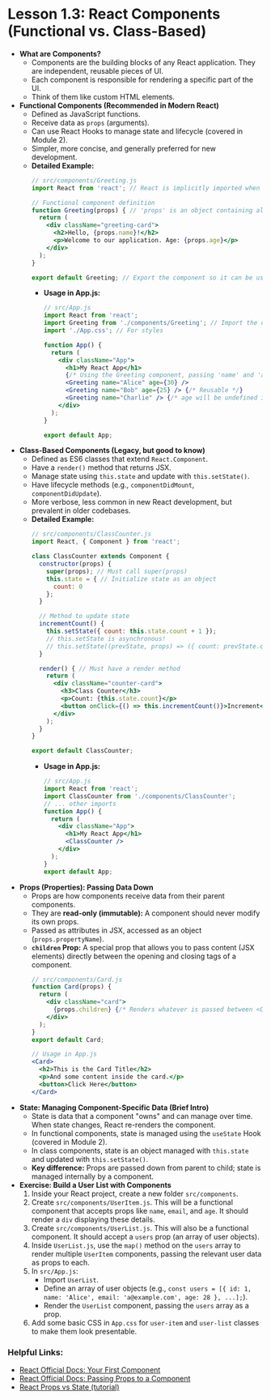 # Lesson 1.3: React Components (Functional vs. Class-Based)

*   **What are Components?**
    *   Components are the building blocks of any React application. They are independent, reusable pieces of UI.
    *   Each component is responsible for rendering a specific part of the UI.
    *   Think of them like custom HTML elements.
*   **Functional Components (Recommended in Modern React)**
    *   Defined as JavaScript functions.
    *   Receive data as `props` (arguments).
    *   Can use React Hooks to manage state and lifecycle (covered in Module 2).
    *   Simpler, more concise, and generally preferred for new development.
    *   **Detailed Example:**
        ```jsx
        // src/components/Greeting.js
        import React from 'react'; // React is implicitly imported when using JSX

        // Functional component definition
        function Greeting(props) { // 'props' is an object containing all attributes passed to it
          return (
            <div className="greeting-card">
              <h2>Hello, {props.name}!</h2>
              <p>Welcome to our application. Age: {props.age}</p>
            </div>
          );
        }

        export default Greeting; // Export the component so it can be used elsewhere
        ```
        *   **Usage in App.js:**
            ```jsx
            // src/App.js
            import React from 'react';
            import Greeting from './components/Greeting'; // Import the component
            import './App.css'; // For styles

            function App() {
              return (
                <div className="App">
                  <h1>My React App</h1>
                  {/* Using the Greeting component, passing 'name' and 'age' as props */}
                  <Greeting name="Alice" age={30} />
                  <Greeting name="Bob" age={25} /> {/* Reusable */}
                  <Greeting name="Charlie" /> {/* age will be undefined if not passed */}
                </div>
              );
            }

            export default App;
            ```
*   **Class-Based Components (Legacy, but good to know)**
    *   Defined as ES6 classes that extend `React.Component`.
    *   Have a `render()` method that returns JSX.
    *   Manage state using `this.state` and update with `this.setState()`.
    *   Have lifecycle methods (e.g., `componentDidMount`, `componentDidUpdate`).
    *   More verbose, less common in new React development, but prevalent in older codebases.
    *   **Detailed Example:**
        ```jsx
        // src/components/ClassCounter.js
        import React, { Component } from 'react';

        class ClassCounter extends Component {
          constructor(props) {
            super(props); // Must call super(props)
            this.state = { // Initialize state as an object
              count: 0
            };
          }

          // Method to update state
          incrementCount() {
            this.setState({ count: this.state.count + 1 });
            // this.setState is asynchronous!
            // this.setState((prevState, props) => ({ count: prevState.count + 1 })); // Safer for updates based on previous state
          }

          render() { // Must have a render method
            return (
              <div className="counter-card">
                <h3>Class Counter</h3>
                <p>Count: {this.state.count}</p>
                <button onClick={() => this.incrementCount()}>Increment</button>
              </div>
            );
          }
        }

        export default ClassCounter;
        ```
        *   **Usage in App.js:**
            ```jsx
            // src/App.js
            import React from 'react';
            import ClassCounter from './components/ClassCounter';
            // ... other imports
            function App() {
              return (
                <div className="App">
                  <h1>My React App</h1>
                  <ClassCounter />
                </div>
              );
            }
            export default App;
            ```
*   **Props (Properties): Passing Data Down**
    *   Props are how components receive data from their parent components.
    *   They are **read-only (immutable):** A component should never modify its own props.
    *   Passed as attributes in JSX, accessed as an object (`props.propertyName`).
    *   **`children` Prop:** A special prop that allows you to pass content (JSX elements) directly between the opening and closing tags of a component.
        ```jsx
        // src/components/Card.js
        function Card(props) {
          return (
            <div className="card">
              {props.children} {/* Renders whatever is passed between <Card> tags */}
            </div>
          );
        }
        export default Card;

        // Usage in App.js
        <Card>
          <h2>This is the Card Title</h2>
          <p>And some content inside the card.</p>
          <button>Click Here</button>
        </Card>
        ```
*   **State: Managing Component-Specific Data (Brief Intro)**
    *   State is data that a component "owns" and can manage over time. When state changes, React re-renders the component.
    *   In functional components, state is managed using the `useState` Hook (covered in Module 2).
    *   In class components, state is an object managed with `this.state` and updated with `this.setState()`.
    *   **Key difference:** Props are passed down from parent to child; state is managed internally by a component.
*   **Exercise: Build a User List with Components**
    1.  Inside your React project, create a new folder `src/components`.
    2.  Create `src/components/UserItem.js`. This will be a functional component that accepts props like `name`, `email`, and `age`. It should render a `div` displaying these details.
    3.  Create `src/components/UserList.js`. This will also be a functional component. It should accept a `users` prop (an array of user objects).
    4.  Inside `UserList.js`, use the `map()` method on the `users` array to render multiple `UserItem` components, passing the relevant user data as props to each.
    5.  In `src/App.js`:
        *   Import `UserList`.
        *   Define an array of user objects (e.g., `const users = [{ id: 1, name: 'Alice', email: 'a@example.com', age: 28 }, ...];`).
        *   Render the `UserList` component, passing the `users` array as a prop.
    6.  Add some basic CSS in `App.css` for `user-item` and `user-list` classes to make them look presentable.

### Helpful Links:

*   [React Official Docs: Your First Component](https://reactjs.org/docs/components-and-props.html)
*   [React Official Docs: Passing Props to a Component](https://reactjs.org/docs/components-and-props.html#props-are-read-only)
*   [React Props vs State (tutorial)](https://www.freecodecamp.org/news/props-vs-state-in-react/)
